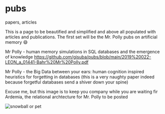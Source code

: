 # pubs
papers, articles

This is a page to be beautified and simplified and above all populated with articles and publications.
The first set will be the Mr. Polly pubs on artificial memory :smile:

Mr Polly - human memory simulations in SQL databases and the emergence of knowledge
https://github.com/gisuba/pubs/blob/main/2019%20022-LEON_a_01441-Bahr%20Mr%20Polly.pdf

Mr Polly - the Big Data between your ears: human cognition inspired heuristics for forgetting in databases 
(this is a very naughty paper indeed because forgetful databases send a shiver down your spine)

Excuse me, but this image is to keep you company while you are waiting fir Ardemia, the relational archtecture for Mr. Polly to be posted

![snowball or pet](https://i.pinimg.com/originals/b3/49/54/b34954a4243ee09850c73a085ac1810d.jpg)


